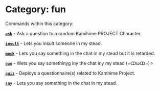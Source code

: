 # Category: fun


Commands within this category:

[**`ask`**](/commands/fun/ask.md) - Ask a question to a random Kamihime PROJECT Character.

[**`insult`**](/commands/fun/insult.md) - Lets you insult someone in my stead.

[**`mock`**](/commands/fun/mock.md) - Lets you say something in the chat in my stead but it is retarded.

[**`owo`**](/commands/fun/owo.md) - Wets you say somethinyg iny the chat iny my stead (=ↀωↀ=)✧

[**`quiz`**](/commands/fun/quiz.md) - Deploys a questionnaire(s) related to Kamhime Project.

[**`say`**](/commands/fun/say.md) - Lets you say something in the chat in my stead.

